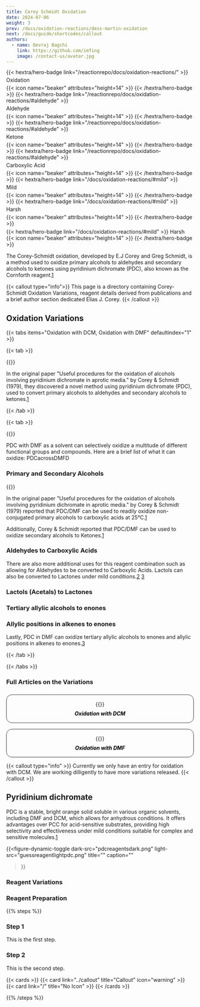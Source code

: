 ```yaml
---
title: Corey Schmidt Oxidation
date: 2024-07-06
weight: 3
prev: /docs/oxidation-reactions/dess-martin-oxidation
next: /docs/guide/shortcodes/callout
authors:
  - name: Devraj Bagchi
    link: https://github.com/imfing
    image: /contact-us/avatar.jpg
---
```


<div style="text-align: left; margin-top: -0.2em; display: flex; flex-wrap: wrap; gap: 4px;">
{{< hextra/hero-badge link="/reactionrepo/docs/oxidation-reactions/" >}}
  <span>Oxidation</span>
  {{< icon name="beaker" attributes="height=14" >}}
{{< /hextra/hero-badge >}}
{{< hextra/hero-badge link="/reactionrepo/docs/oxidation-reactions/#aldehyde" >}}
  <span>Aldehyde</span>
  {{< icon name="beaker" attributes="height=14" >}}
{{< /hextra/hero-badge >}}
{{< hextra/hero-badge link="/reactionrepo/docs/oxidation-reactions/#aldehyde" >}}
  <span>Ketone</span>
  {{< icon name="beaker" attributes="height=14" >}}
{{< /hextra/hero-badge >}}
{{< hextra/hero-badge link="/reactionrepo/docs/oxidation-reactions/#aldehyde" >}}
  <span>Carboxylic Acid</span>
  {{< icon name="beaker" attributes="height=14" >}}
{{< /hextra/hero-badge >}}
{{< hextra/hero-badge link="/docs/oxidation-reactions/#mild" >}}
  <span>Mild</span>
  {{< icon name="beaker" attributes="height=14" >}}
{{< /hextra/hero-badge >}}
{{< hextra/hero-badge link="/docs/oxidation-reactions/#mild" >}}
  <span>Harsh</span>
  {{< icon name="beaker" attributes="height=14" >}}
{{< /hextra/hero-badge >}}
</div>

<div style="text-align: left; margin-top: 0.4em;">
{{< hextra/hero-badge link="/docs/oxidation-reactions/#mild" >}}
  <span>Harsh</span>
  {{< icon name="beaker" attributes="height=14" >}}
{{< /hextra/hero-badge >}}
</div>

<p>The Corey-Schmidt oxidation, developed by E.J Corey and Greg Schmidt, is a method used to oxidize primary alcohols to aldehydes and secondary alcohols to ketones using pyridinium dichromate (PDC), also known as the Cornforth reagent.<a href="#fn1" id="ref1-anchor" class="superscript">1</a></p>

{{< callout type="info">}}
This page is a directory containing Corey-Schmidt Oxidation Variations, reagent details derived from publications and a brief author section dedicated Elias J. Corey.
{{< /callout >}}

## Oxidation Variations

{{< tabs items="Oxidation with DCM, Oxidation with DMF" defaultindex="1" >}}

  {{< tab >}}
  
 {{<figure-dynamic-toggle
    dark-src="PDCReagentOverviewFixD.png"
    light-src="PDCReagentOverviewFixL.png"
    title="General Scheme of the Corey-Schmidt Oxidation"
    link="https://doi.org/10.1016/S0040-4039(01)93515-4">}}

<p>In the original paper "Useful procedures for the oxidation of alcohols involving pyridinium dichromate in aprotic media." by Corey & Schmidt (1979), they discovered a novel method using pyridinium dichromate (PDC), used to convert primary alcohols to aldehydes and secondary alcohols to ketones.<a href="#fn1" id="ref1-anchor" class="superscript">1</a></p>

{{< /tab >}}

{{< tab >}}

 {{<figure-dynamic-toggle
    dark-src="PDCReagentOverviewFixDMFD.png"
    light-src="PDCReagentOverviewFixDMFL.png"
    title="General Scheme of Corey-Schmidt Oxidation when DMF is used as a solvent for Primary and Secondary Alcohols"
    link="">}}

PDC with DMF as a solvent can selectively oxidize a multitude of different functional groups and compounds. Here are a brief list of what it can oxidize: PDCacrossDMFD

### Primary and Secondary Alcohols

{{<figure-dynamic-toggle
    dark-src="PDCacrossDMFD.png"
    light-src="PDCacrossDMFL.png"
    title="DMF is used as a solvent for Primary and Secondary Alcohols in order to oxidize them into Carboxylic Acids and Ketones"
    link="">}}

<p>In the original paper "Useful procedures for the oxidation of alcohols involving pyridinium dichromate in aprotic media." by Corey & Schmidt (1979) reported that PDC/DMF can be used to readily oxidize non-conjugated primary alcohols to carboxylic acids at 25°C.<a href="#fn1" id="ref1-anchor" class="superscript">1</a></p>

<p>Additionally, Corey & Schmidt reported that PDC/DMF can be used to oxidize secondary alcohols to Ketones.<a href="#fn1" id="ref1-anchor" class="superscript">1</a></p>

### Aldehydes to Carboxylic Acids

<p>There are also more additional uses for this reagent combination such as allowing for Aldehydes to be converted to Carboxylic Acids. Lactols can also be converted to Lactones under mild conditions.<a href="#fn2" id="ref2-anchor" class="superscript">2</a> <a href="#fn3" id="ref3-anchor" class="superscript">3</a></p>

### Lactols (Acetals) to Lactones

### Tertiary allylic alcohols to enones

### Allylic positions in alkenes to enones

<p>Lastly, PDC in DMF can oxidize tertiary allylic alcohols to enones and allylic positions in alkenes to enones.<a href="#fn3" id="ref3-anchor" class="superscript">3</a></p>

{{< /tab >}}

{{< /tabs >}}

### Full Articles on the Variations

<style>
.hextra-container .hextra-cards {
  display: grid;
  grid-template-columns: repeat(auto-fill, minmax(300px, 1fr));
  gap: 1rem;
  margin-top: 1.5rem; /* Add margin to create space between the header and the cards */
}

.hextra-container .hextra-card {
  position: relative;
  border-radius: 15px;
  overflow: hidden;
  transition: transform 0.3s, box-shadow 0.3s, background-color 0.3s;
  padding: 1rem;
  text-align: center;
  border: 1px solid #2c2c2c; /* Outline color */
  background: transparent; /* Transparent background */
  cursor: pointer; /* Change cursor to pointer to indicate it's clickable */
}

.hextra-container .hextra-card:hover {
  transform: scale(1.03); /* Slightly reduced scale to avoid large shadows */
  box-shadow: 0 6px 12px rgba(0, 0, 0, 0.15); /* Less intense shadow */
  background-color: rgba(0, 0, 0, 0.03); /* Subtle highlight effect for light mode */
}

.dark .hextra-container .hextra-card {
  border-color: #4c4c4c; /* More visible outline color for dark mode */
}

.dark .hextra-container .hextra-card:hover {
  background-color: rgba(255, 255, 255, 0.05); /* Subtle highlight effect for dark mode */
  box-shadow: 0 6px 12px rgba(255, 255, 255, 0.15); /* Consistent shadow effect for dark mode */
}

.hextra-container .hextra-card img {
  user-select: none;
  width: 100%;
  height: auto;
  transition: transform 0.3s ease, box-shadow 0.3s ease;
  margin-bottom: 0.5rem; /* Adjust spacing below the image */
}

.hextra-container .hextra-card:hover img {
  transform: scale(1.03); /* Consistent scale with card */
  box-shadow: none; /* Remove shadow from the image */
}

.hextra-container .card-title {
  margin: 0.5rem 0 0; /* Adjust spacing for the title */
  transition: color 0.3s ease;
  color: #000; /* Title color in light mode */
}

.dark .hextra-container .card-title {
  color: #3498db; /* Title color in dark mode */
}

.hextra-container .card-body {
  padding-top: 0; /* Remove top padding */
}

.dark .hextra-container .hextra-card svg {
  color: #ffffff66;
}

.dark .hextra-container .hextra-card:hover svg {
  color: currentColor;
}

.hextra-container a.card-link {
  text-decoration: none;
  color: inherit;
  display: block;
}
</style>

<div class="hextra-container">
  <div class="hextra-cards">
    <a href="/reactionrepo/docs/oxidation-reactions/dess-martin-oxidation/oxidation-without-water" class="card-link">
      <div class="hextra-card">
        <div class="card-body">
          {{<figure-dynamic-toggle
            dark-src="fullpdcmechdark.png"
            light-src="fullpdcmechlight.png"
            title=""
            width="300"
            height="150"
          >}}
          <h5 class="card-title">Oxidation with DCM</h5>
        </div>
      </div>
    </a>
    <a href="/docs" class="card-link">
      <div class="hextra-card">
        <div class="card-body">
          {{<figure-dynamic-toggle
            dark-src="primsdfull.png"
            light-src="fullprimmechl.png"
            title=""
            width="300"
            height="150"
          >}}
          <h5 class="card-title">Oxidation with DMF</h5>
        </div>
      </div>
    </a>
  </div>
</div>

{{< callout type="info" >}}
  Currently we only have an entry for oxidation with DCM. We are working dilligently to have more variations released.
{{< /callout >}}

## Pyridinium dichromate

<p>PDC is a stable, bright orange solid soluble in various organic solvents, including DMF and DCM, which allows for anhydrous conditions. It offers advantages over PCC for acid-sensitive substrates, providing high selectivity and effectiveness under mild conditions suitable for complex and sensitive molecules.<a href="#fn1" id="ref1-anchor" class="superscript">1</a></p>

{{<figure-dynamic-toggle
    dark-src="pdcreagentsdark.png"
    light-src="guessreagentlightpdc.png"
    title=""
    caption=""
>}}

### Reagent Variations

### Reagent Preparation

{{% steps %}}

### Step 1

This is the first step.

### Step 2

This is the second step.

{{< cards >}}
  {{< card link="../callout" title="Callout" icon="warning" >}}
  {{< card link="/" title="No Icon" >}}
{{< /cards >}}

{{% /steps %}}
